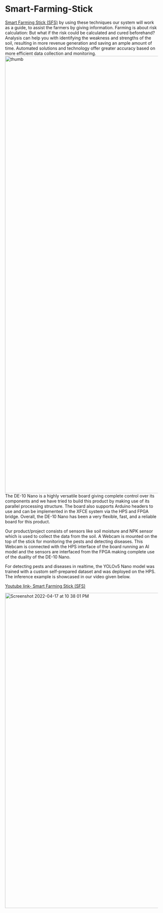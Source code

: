 # Smart-Farming-Stick
[Smart Farming Stick (SFS)](http://www.innovatefpga.com/cgi-bin/innovate/teams.pl?Id=AP040)
 by using these techniques our system will work as a guide, to assist the farmers by giving information. Farming is about risk calculation: But what if the risk could be calculated and cured beforehand? Analysis can help you with identifying the weakness and strengths of the soil, resulting in more revenue generation and saving an ample amount of time. Automated solutions and technology offer greater accuracy based on more efficient data collection and monitoring. 
<img width="1440" alt="thumb" src="https://user-images.githubusercontent.com/97040159/163724693-0ba32559-d0c1-4433-a7fe-5473bcb0f65b.png">
The DE-10 Nano is a highly versatile board giving complete control over its components and we have tried to build this product by making use of its parallel processing structure. The board also supports Arduino headers to use and can be implemented in the XFCE system via the HPS and FPGA bridge. Overall, the DE-10 Nano has been a very flexible, fast, and a reliable board for this product.

Our product/project consists of sensors like soil moisture and NPK sensor which is used to collect the data from the soil. A Webcam is mounted on the top of the stick for monitoring the pests and detecting diseases. This Webcam is connected with the HPS interface of the board running an AI model and the sensors are interfaced from the FPGA making complete use of the duality of the DE-10 Nano.

For detecting pests and diseases in realtime, the YOLOv5 Nano model was trained with a custom self-prepared dataset and was deployed on the HPS. The inference example is showcased in our video given below.





[Youtube link- Smart Farming Stick (SFS)](https://youtu.be/a4NGR79d7g0)





<img width="1038" alt="Screenshot 2022-04-17 at 10 38 01 PM" src="https://user-images.githubusercontent.com/97040159/163725055-b530e38f-fe91-4e0c-a815-9a7ed899535e.png">
